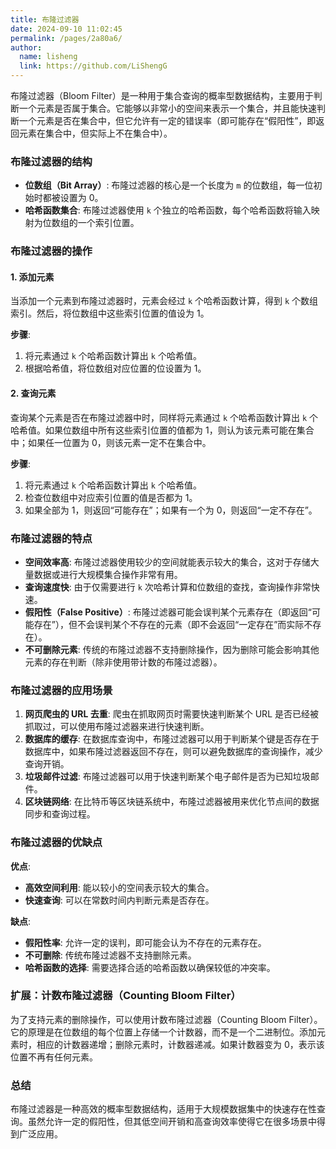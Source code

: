 ```yaml
---
title: 布隆过滤器
date: 2024-09-10 11:02:45
permalink: /pages/2a80a6/
author: 
  name: lisheng
  link: https://github.com/LiShengG
---
```

布隆过滤器（Bloom Filter）是一种用于集合查询的概率型数据结构，主要用于判断一个元素是否属于集合。它能够以非常小的空间来表示一个集合，并且能快速判断一个元素是否在集合中，但它允许有一定的错误率（即可能存在“假阳性”，即返回元素在集合中，但实际上不在集合中）。

### 布隆过滤器的结构
- **位数组（Bit Array）**: 布隆过滤器的核心是一个长度为 `m` 的位数组，每一位初始时都被设置为 0。
- **哈希函数集合**: 布隆过滤器使用 `k` 个独立的哈希函数，每个哈希函数将输入映射为位数组的一个索引位置。

### 布隆过滤器的操作

#### 1. **添加元素**
当添加一个元素到布隆过滤器时，元素会经过 `k` 个哈希函数计算，得到 `k` 个数组索引。然后，将位数组中这些索引位置的值设为 1。

**步骤**:
1. 将元素通过 `k` 个哈希函数计算出 `k` 个哈希值。
2. 根据哈希值，将位数组对应位置的位设置为 1。

#### 2. **查询元素**
查询某个元素是否在布隆过滤器中时，同样将元素通过 `k` 个哈希函数计算出 `k` 个哈希值。如果位数组中所有这些索引位置的值都为 1，则认为该元素可能在集合中；如果任一位置为 0，则该元素一定不在集合中。

**步骤**:
1. 将元素通过 `k` 个哈希函数计算出 `k` 个哈希值。
2. 检查位数组中对应索引位置的值是否都为 1。
3. 如果全部为 1，则返回“可能存在”；如果有一个为 0，则返回“一定不存在”。

### 布隆过滤器的特点

- **空间效率高**: 布隆过滤器使用较少的空间就能表示较大的集合，这对于存储大量数据或进行大规模集合操作非常有用。
- **查询速度快**: 由于仅需要进行 `k` 次哈希计算和位数组的查找，查询操作非常快速。
- **假阳性（False Positive）**: 布隆过滤器可能会误判某个元素存在（即返回“可能存在”），但不会误判某个不存在的元素（即不会返回“一定存在”而实际不存在）。
- **不可删除元素**: 传统的布隆过滤器不支持删除操作，因为删除可能会影响其他元素的存在判断（除非使用带计数的布隆过滤器）。

### 布隆过滤器的应用场景

1. **网页爬虫的 URL 去重**: 爬虫在抓取网页时需要快速判断某个 URL 是否已经被抓取过，可以使用布隆过滤器来进行快速判断。
2. **数据库的缓存**: 在数据库查询中，布隆过滤器可以用于判断某个键是否存在于数据库中，如果布隆过滤器返回不存在，则可以避免数据库的查询操作，减少查询开销。
3. **垃圾邮件过滤**: 布隆过滤器可以用于快速判断某个电子邮件是否为已知垃圾邮件。
4. **区块链网络**: 在比特币等区块链系统中，布隆过滤器被用来优化节点间的数据同步和查询过程。

### 布隆过滤器的优缺点

**优点**:
- **高效空间利用**: 能以较小的空间表示较大的集合。
- **快速查询**: 可以在常数时间内判断元素是否存在。

**缺点**:
- **假阳性率**: 允许一定的误判，即可能会认为不存在的元素存在。
- **不可删除**: 传统布隆过滤器不支持删除元素。
- **哈希函数的选择**: 需要选择合适的哈希函数以确保较低的冲突率。

### 扩展：计数布隆过滤器（Counting Bloom Filter）
为了支持元素的删除操作，可以使用计数布隆过滤器（Counting Bloom Filter）。它的原理是在位数组的每个位置上存储一个计数器，而不是一个二进制位。添加元素时，相应的计数器递增；删除元素时，计数器递减。如果计数器变为 0，表示该位置不再有任何元素。

### 总结
布隆过滤器是一种高效的概率型数据结构，适用于大规模数据集中的快速存在性查询。虽然允许一定的假阳性，但其低空间开销和高查询效率使得它在很多场景中得到广泛应用。